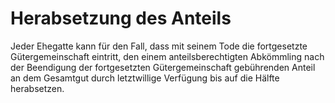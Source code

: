 # Herabsetzung des Anteils

Jeder Ehegatte kann für den Fall, dass mit seinem Tode die fortgesetzte Gütergemeinschaft eintritt, den einem anteilsberechtigten Abkömmling nach der Beendigung der fortgesetzten Gütergemeinschaft gebührenden Anteil an dem Gesamtgut durch letztwillige Verfügung bis auf die Hälfte herabsetzen. 

